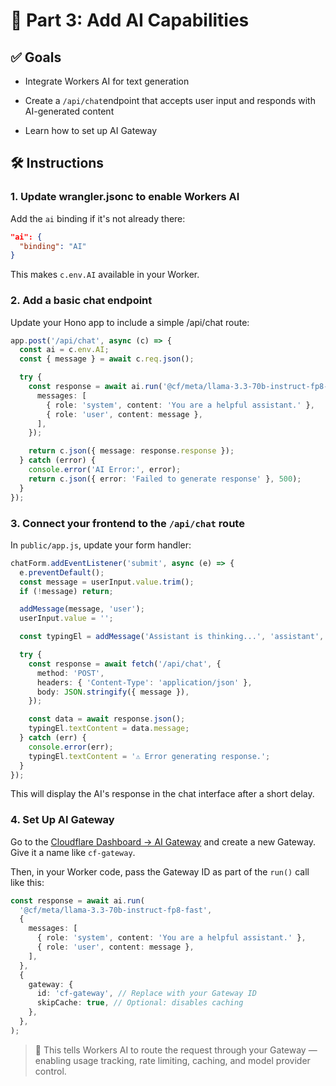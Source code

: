 # 🧠 Part 3: Add AI Capabilities

## ✅ Goals

- Integrate Workers AI for text generation

- Create a `/api/chat`endpoint that accepts user input and responds with AI-generated content

- Learn how to set up AI Gateway

## 🛠️ Instructions

### 1. **Update wrangler.jsonc to enable Workers AI**

Add the `ai` binding if it's not already there:

```json
"ai": {
  "binding": "AI"
}
```

This makes `c.env.AI` available in your Worker.

### 2. **Add a basic chat endpoint**

Update your Hono app to include a simple /api/chat route:

```ts
app.post('/api/chat', async (c) => {
  const ai = c.env.AI;
  const { message } = await c.req.json();

  try {
    const response = await ai.run('@cf/meta/llama-3.3-70b-instruct-fp8-fast', {
      messages: [
        { role: 'system', content: 'You are a helpful assistant.' },
        { role: 'user', content: message },
      ],
    });

    return c.json({ message: response.response });
  } catch (error) {
    console.error('AI Error:', error);
    return c.json({ error: 'Failed to generate response' }, 500);
  }
});
```

### 3. **Connect your frontend to the `/api/chat` route**

In `public/app.js`, update your form handler:

```ts
chatForm.addEventListener('submit', async (e) => {
  e.preventDefault();
  const message = userInput.value.trim();
  if (!message) return;

  addMessage(message, 'user');
  userInput.value = '';

  const typingEl = addMessage('Assistant is thinking...', 'assistant', true);

  try {
    const response = await fetch('/api/chat', {
      method: 'POST',
      headers: { 'Content-Type': 'application/json' },
      body: JSON.stringify({ message }),
    });

    const data = await response.json();
    typingEl.textContent = data.message;
  } catch (err) {
    console.error(err);
    typingEl.textContent = '⚠️ Error generating response.';
  }
});
```

This will display the AI's response in the chat interface after a short delay.

### 4. **Set Up AI Gateway**

Go to the [Cloudflare Dashboard → AI Gateway](https://dash.cloudflare.com/) and create a new Gateway. Give it a name like `cf-gateway`.

Then, in your Worker code, pass the Gateway ID as part of the `run()` call like this:

```ts
const response = await ai.run(
  '@cf/meta/llama-3.3-70b-instruct-fp8-fast',
  {
    messages: [
      { role: 'system', content: 'You are a helpful assistant.' },
      { role: 'user', content: message },
    ],
  },
  {
    gateway: {
      id: 'cf-gateway', // Replace with your Gateway ID
      skipCache: true, // Optional: disables caching
    },
  },
);
```

> 🧠 This tells Workers AI to route the request through your Gateway — enabling usage tracking, rate limiting, caching, and model provider control.

